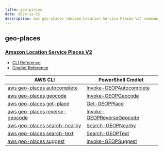 ```yaml
---
title: geo-places
date: 2024-12-05
description: aws geo-places (Amazon Location Service Places V2) command/cmdlet list.
---
```


## geo-places

### [Amazon Location Service Places V2](https://aws.amazon.com/location/)

* [CLI Reference](https://awscli.amazonaws.com/v2/documentation/api/latest/reference/geo-places/index.html)
* [Cmdlet Reference](https://docs.aws.amazon.com/powershell/latest/reference/items/GeoPlaces_cmdlets.html)

|AWS CLI|PowerShell Cmdlet|
|----|----|
|[aws geo-places autocomplete](https://awscli.amazonaws.com/v2/documentation/api/latest/reference/geo-places/autocomplete.html)|[Invoke-GEOPAutocomplete](https://docs.aws.amazon.com/powershell/latest/reference/items/Invoke-GEOPAutocomplete.html)|
|[aws geo-places geocode](https://awscli.amazonaws.com/v2/documentation/api/latest/reference/geo-places/geocode.html)|[Invoke-GEOPGeocode](https://docs.aws.amazon.com/powershell/latest/reference/items/Invoke-GEOPGeocode.html)|
|[aws geo-places get-place](https://awscli.amazonaws.com/v2/documentation/api/latest/reference/geo-places/get-place.html)|[Get-GEOPPlace](https://docs.aws.amazon.com/powershell/latest/reference/items/Get-GEOPPlace.html)|
|[aws geo-places reverse-geocode](https://awscli.amazonaws.com/v2/documentation/api/latest/reference/geo-places/reverse-geocode.html)|[Invoke-GEOPReverseGeocode](https://docs.aws.amazon.com/powershell/latest/reference/items/Invoke-GEOPReverseGeocode.html)|
|[aws geo-places search-nearby](https://awscli.amazonaws.com/v2/documentation/api/latest/reference/geo-places/search-nearby.html)|[Search-GEOPNearby](https://docs.aws.amazon.com/powershell/latest/reference/items/Search-GEOPNearby.html)|
|[aws geo-places search-text](https://awscli.amazonaws.com/v2/documentation/api/latest/reference/geo-places/search-text.html)|[Search-GEOPText](https://docs.aws.amazon.com/powershell/latest/reference/items/Search-GEOPText.html)|
|[aws geo-places suggest](https://awscli.amazonaws.com/v2/documentation/api/latest/reference/geo-places/suggest.html)|[Invoke-GEOPSuggest](https://docs.aws.amazon.com/powershell/latest/reference/items/Invoke-GEOPSuggest.html)|

